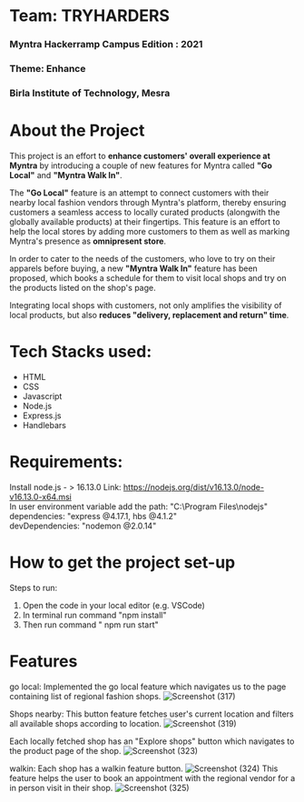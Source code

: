 <h1>Team: TRYHARDERS</H1>
<H3>Myntra Hackerramp Campus Edition : 2021 </h3>
<h3> Theme: Enhance</h3>
<h3> Birla Institute of Technology, Mesra </h3>

# About the Project
This project is an effort to <b>enhance customers' overall experience at Myntra</b> by introducing a couple of new features for Myntra called <b>"Go Local"</b> and <b>"Myntra Walk In"</b>.<br>

The <b>"Go Local"</b> feature is an attempt to connect customers with their nearby local fashion vendors through Myntra's platform,
thereby ensuring customers a seamless access to locally curated products (alongwith the globally available products) at their
fingertips. This feature is an effort to help the local stores by adding more customers to them as well as marking Myntra's presence as <b>omnipresent store</b>.<br>

In order to cater to the needs of the customers, who love to try on their apparels before buying, a new <b>"Myntra Walk In"</b>
feature has been proposed, which books a schedule for them to visit local shops and try on the products listed on the shop's page.<br>

Integrating local shops with customers, not only amplifies the visibility of local products, but also <b>reduces "delivery, replacement
and return" time</b>.<br>



# Tech Stacks used:
<ul>
<li> HTML
<li> CSS
<li> Javascript
<li> Node.js
<li> Express.js
<li> Handlebars
</ul>

# Requirements:
Install node.js - > 16.13.0  Link: https://nodejs.org/dist/v16.13.0/node-v16.13.0-x64.msi <br>
In user environment variable add the path: "C:\Program Files\nodejs"<br>
dependencies: "express @4.17.1, hbs @4.1.2" <br>
devDependencies: "nodemon @2.0.14"<br>

# How to get the project set-up
Steps to run:
1) Open the code in your local editor (e.g. VSCode)
2) In terminal run command "npm  install" 
3) Then run command " npm run start"

# Features
go local: Implemented the go local feature which navigates us to the page containing list of regional fashion shops. 
![Screenshot (317)](https://user-images.githubusercontent.com/60423959/140631336-656af3bf-6901-4cff-ab22-096ce80bd691.png)


Shops nearby: This button feature fetches user's current location and filters all available shops according to location.
![Screenshot (319)](https://user-images.githubusercontent.com/60423959/140631376-62545af1-2b7b-43c6-a458-ab7c41ce464d.png)


 Each locally fetched shop has an
"Explore shops" button which navigates to the product page of the shop.
![Screenshot (323)](https://user-images.githubusercontent.com/60423959/140631426-66026560-6883-422b-b452-b9bd9ae8d385.png)

walkin: Each shop has a walkin feature button.
![Screenshot (324)](https://user-images.githubusercontent.com/60423959/140631450-a9a3ba3f-e726-46aa-b606-16f2b30dd56f.png)
This feature helps the user to book an appointment with the regional vendor for a in person visit in their shop.
![Screenshot (325)](https://user-images.githubusercontent.com/60423959/140631495-953b5047-6513-4210-8f58-97b10dd8308d.png)


